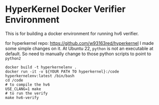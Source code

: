 # HyperKernel Docker Verifier Environment

This is for building a docker environment for running hv6 verifier.

for hyperkernel repo: https://github.com/w93163red/hyperkernel
I made some simple changes on it. At Ubuntu 22, `python` is not an executable at default.
So need to manually change to those python scripts to point to `python2`

```
docker build -t hyperkernelenv .
docker run -it -v ${YOUR PATH TO hyperkernel}:/code hyperkernelenv:latest /bin/bash
cd /code
# to compile the hv6
USE_CLANG=1 make
# to run the verify
make hv6-verify
```

